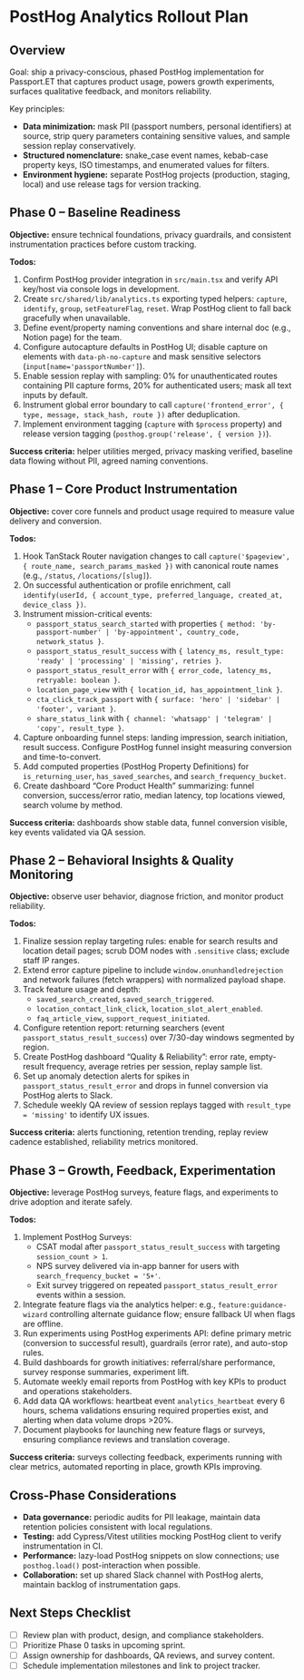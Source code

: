 # PostHog Analytics Rollout Plan

## Overview

Goal: ship a privacy-conscious, phased PostHog implementation for Passport.ET that captures product usage, powers growth experiments, surfaces qualitative feedback, and monitors reliability.

Key principles:

- **Data minimization:** mask PII (passport numbers, personal identifiers) at source, strip query parameters containing sensitive values, and sample session replay conservatively.
- **Structured nomenclature:** snake_case event names, kebab-case property keys, ISO timestamps, and enumerated values for filters.
- **Environment hygiene:** separate PostHog projects (production, staging, local) and use release tags for version tracking.

## Phase 0 – Baseline Readiness

**Objective:** ensure technical foundations, privacy guardrails, and consistent instrumentation practices before custom tracking.

**Todos:**

1. Confirm PostHog provider integration in `src/main.tsx` and verify API key/host via console logs in development.
2. Create `src/shared/lib/analytics.ts` exporting typed helpers: `capture`, `identify`, `group`, `setFeatureFlag`, `reset`. Wrap PostHog client to fall back gracefully when unavailable.
3. Define event/property naming conventions and share internal doc (e.g., Notion page) for the team.
4. Configure autocapture defaults in PostHog UI; disable capture on elements with `data-ph-no-capture` and mask sensitive selectors (`input[name='passportNumber']`).
5. Enable session replay with sampling: 0% for unauthenticated routes containing PII capture forms, 20% for authenticated users; mask all text inputs by default.
6. Instrument global error boundary to call `capture('frontend_error', { type, message, stack_hash, route })` after deduplication.
7. Implement environment tagging (`capture` with `$process` property) and release version tagging (`posthog.group('release', { version })`).

**Success criteria:** helper utilities merged, privacy masking verified, baseline data flowing without PII, agreed naming conventions.

## Phase 1 – Core Product Instrumentation

**Objective:** cover core funnels and product usage required to measure value delivery and conversion.

**Todos:**

1. Hook TanStack Router navigation changes to call `capture('$pageview', { route_name, search_params_masked })` with canonical route names (e.g., `/status`, `/locations/[slug]`).
2. On successful authentication or profile enrichment, call `identify(userId, { account_type, preferred_language, created_at, device_class })`.
3. Instrument mission-critical events:
   - `passport_status_search_started` with properties `{ method: 'by-passport-number' | 'by-appointment', country_code, network_status }`.
   - `passport_status_result_success` with `{ latency_ms, result_type: 'ready' | 'processing' | 'missing', retries }`.
   - `passport_status_result_error` with `{ error_code, latency_ms, retryable: boolean }`.
   - `location_page_view` with `{ location_id, has_appointment_link }`.
   - `cta_click_track_passport` with `{ surface: 'hero' | 'sidebar' | 'footer', variant }`.
   - `share_status_link` with `{ channel: 'whatsapp' | 'telegram' | 'copy', result_type }`.
4. Capture onboarding funnel steps: landing impression, search initiation, result success. Configure PostHog funnel insight measuring conversion and time-to-convert.
5. Add computed properties (PostHog Property Definitions) for `is_returning_user`, `has_saved_searches`, and `search_frequency_bucket`.
6. Create dashboard “Core Product Health” summarizing: funnel conversion, success/error ratio, median latency, top locations viewed, search volume by method.

**Success criteria:** dashboards show stable data, funnel conversion visible, key events validated via QA session.

## Phase 2 – Behavioral Insights & Quality Monitoring

**Objective:** observe user behavior, diagnose friction, and monitor product reliability.

**Todos:**

1. Finalize session replay targeting rules: enable for search results and location detail pages; scrub DOM nodes with `.sensitive` class; exclude staff IP ranges.
2. Extend error capture pipeline to include `window.onunhandledrejection` and network failures (fetch wrappers) with normalized payload shape.
3. Track feature usage and depth:
   - `saved_search_created`, `saved_search_triggered`.
   - `location_contact_link_click`, `location_slot_alert_enabled`.
   - `faq_article_view`, `support_request_initiated`.
4. Configure retention report: returning searchers (event `passport_status_result_success`) over 7/30-day windows segmented by region.
5. Create PostHog dashboard “Quality & Reliability”: error rate, empty-result frequency, average retries per session, replay sample list.
6. Set up anomaly detection alerts for spikes in `passport_status_result_error` and drops in funnel conversion via PostHog alerts to Slack.
7. Schedule weekly QA review of session replays tagged with `result_type = 'missing'` to identify UX issues.

**Success criteria:** alerts functioning, retention trending, replay review cadence established, reliability metrics monitored.

## Phase 3 – Growth, Feedback, Experimentation

**Objective:** leverage PostHog surveys, feature flags, and experiments to drive adoption and iterate safely.

**Todos:**

1. Implement PostHog Surveys:
   - CSAT modal after `passport_status_result_success` with targeting `session_count > 1`.
   - NPS survey delivered via in-app banner for users with `search_frequency_bucket = '5+'`.
   - Exit survey triggered on repeated `passport_status_result_error` events within a session.
2. Integrate feature flags via the analytics helper: e.g., `feature:guidance-wizard` controlling alternate guidance flow; ensure fallback UI when flags are offline.
3. Run experiments using PostHog experiments API: define primary metric (conversion to successful result), guardrails (error rate), and auto-stop rules.
4. Build dashboards for growth initiatives: referral/share performance, survey response summaries, experiment lift.
5. Automate weekly email reports from PostHog with key KPIs to product and operations stakeholders.
6. Add data QA workflows: heartbeat event `analytics_heartbeat` every 6 hours, schema validations ensuring required properties exist, and alerting when data volume drops >20%.
7. Document playbooks for launching new feature flags or surveys, ensuring compliance reviews and translation coverage.

**Success criteria:** surveys collecting feedback, experiments running with clear metrics, automated reporting in place, growth KPIs improving.

## Cross-Phase Considerations

- **Data governance:** periodic audits for PII leakage, maintain data retention policies consistent with local regulations.
- **Testing:** add Cypress/Vitest utilities mocking PostHog client to verify instrumentation in CI.
- **Performance:** lazy-load PostHog snippets on slow connections; use `posthog.load()` post-interaction when possible.
- **Collaboration:** set up shared Slack channel with PostHog alerts, maintain backlog of instrumentation gaps.

## Next Steps Checklist

- [ ] Review plan with product, design, and compliance stakeholders.
- [ ] Prioritize Phase 0 tasks in upcoming sprint.
- [ ] Assign ownership for dashboards, QA reviews, and survey content.
- [ ] Schedule implementation milestones and link to project tracker.

